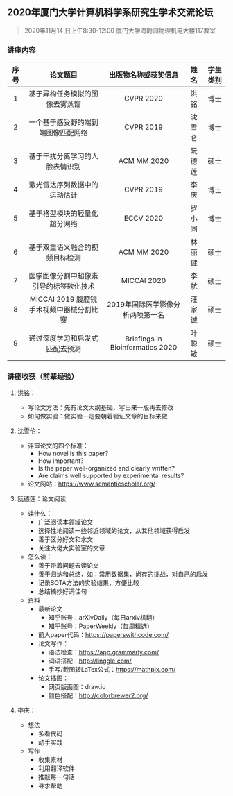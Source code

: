 ## 2020年厦门大学计算机科学系研究生学术交流论坛

> 2020年11月14 日上午8:30-12:00	厦门大学海韵园物理机电大楼117教室

### 讲座内容

| 序号 |                 论文题目                 |       出版物名称或获奖信息       |  姓名  | 学生类别 |
| :--: | :--------------------------------------: | :------------------------------: | :----: | :------: |
|  1   |      基于异构任务模拟的图像去雾蒸馏      |            CVPR 2020             |  洪铭  |   博士   |
|  2   |    一个基于感受野的端到端图像匹配网络    |            CVPR 2019             | 沈雪仑 |   博士   |
|  3   |      基于干扰分离学习的人脸表情识别      |           ACM MM 2020            | 阮德莲 |   硕士   |
|  4   |       激光雷达序列数据中的运动估计       |            CVPR 2019             |  李庆  |   博士   |
|  5   |       基于格型模块的轻量化超分网络       |            ECCV 2020             | 罗小同 |   博士   |
|  6   |      基于双重语义融合的视频目标检测      |           ACM MM 2020            | 林丽健 |   硕士   |
|  7   |  医学图像分割中超像素引导的标签软化技术  |           MICCAI 2020            |  李航  |   硕士   |
|  8   | MICCAI 2019 腹腔镜手术视频中器械分割比赛 | 2019年国际医学影像分析两项第一名 | 汪家诚 |   硕士   |
|  9   |      通过深度学习和启发式匹配去预测      | Briefings in Bioinformatics 2020 | 叶聪敏 |   硕士   |

### 讲座收获（前辈经验）

1. 洪铭：
   * 写论文方法：先有论文大纲基础，写出来一版再去修改
   * 如何做实验：做实验一定要朝着验证文章的目标来做
2. 沈雪伦：
   * 评审论文的四个标准：
     * How novel is this paper?
     * How important?
     * Is the paper well-organized and clearly written?
     * Are claims well supported by experimental results?
   * 论文网站：https://www.semanticscholar.org/

3. 阮德莲：论文阅读
   * 读什么：
     * 广泛阅读本领域论文
     * 选择性地阅读一些邻近领域的论文，从其他领域获得启发
     * 善于区分好文和水文
     * 关注大佬大实验室的文章
   * 怎么读：
     * 善于带着问题去读论文
     * 善于归纳和总结，如：常用数据集，尚存的挑战，对自己的启发
     * 记录SOTA方法的实验结果，方便比较
     * 总结摘抄好词佳句
   * 资料
     * 最新论文
       * 知乎账号：arXivDaily（每日arxiv机翻）
       * 知乎账号：PaperWeekly（每周精选）
     * 前人paper代码：https://paperswithcode.com/
     * 论文写作：
       * 语法检查：https://app.grammarly.com/
       * 词语搭配：http://linggle.com/
       * 手写/截图转LaTex公式：https://mathpix.com/
     * 论文插图：
       * 网页版画图：draw.io
       * 颜色搭配：http://colorbrewer2.org/
4. 李庆：
   * 想法
     * 多看代码
     * 动手实践
   * 写作
     * 收集素材
     * 利用翻译软件
     * 推敲每一句话
     * 寻求帮助

